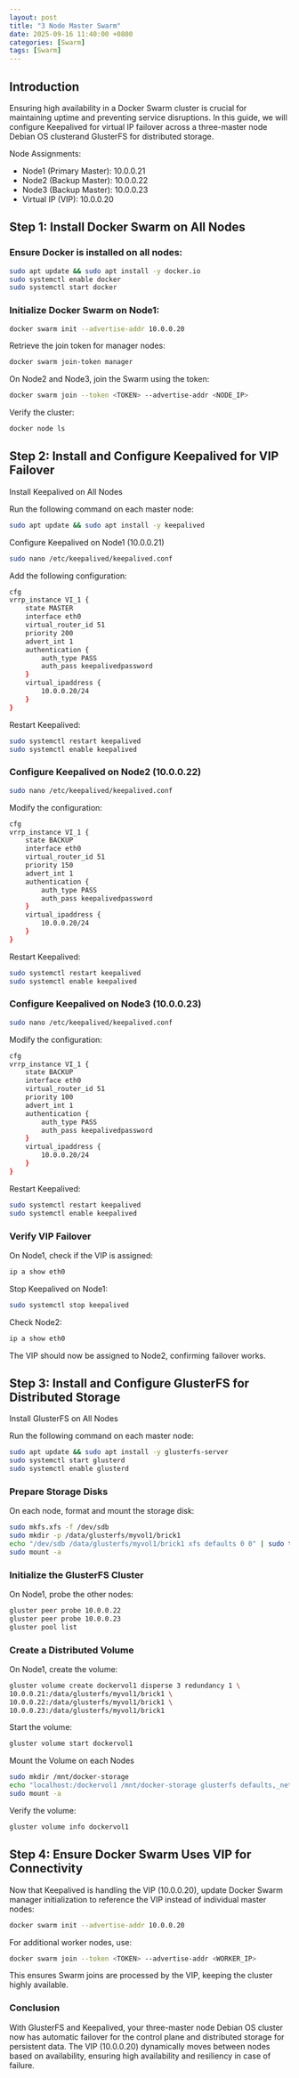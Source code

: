 ```yaml
---
layout: post
title: "3 Node Master Swarm"
date: 2025-09-16 11:40:00 +0800
categories: [Swarm]
tags: [Swarm]
---
```


## Introduction
Ensuring high availability in a Docker Swarm cluster is crucial for maintaining uptime and preventing service disruptions. In this guide, we will configure Keepalived for virtual IP failover across a three-master node Debian OS clusterand GlusterFS for distributed storage.

Node Assignments:

- Node1 (Primary Master): 10.0.0.21
- Node2 (Backup Master): 10.0.0.22
- Node3 (Backup Master): 10.0.0.23
- Virtual IP (VIP): 10.0.0.20

## Step 1: Install Docker Swarm on All Nodes

### Ensure Docker is installed on all nodes:

```bash
sudo apt update && sudo apt install -y docker.io
sudo systemctl enable docker
sudo systemctl start docker
```

### Initialize Docker Swarm on Node1:

```bash
docker swarm init --advertise-addr 10.0.0.20
```

Retrieve the join token for manager nodes:

```bash
docker swarm join-token manager
```
On Node2 and Node3, join the Swarm using the token:

```bash
docker swarm join --token <TOKEN> --advertise-addr <NODE_IP>
```

Verify the cluster:

```bash
docker node ls
```

## Step 2: Install and Configure Keepalived for VIP Failover

Install Keepalived on All Nodes

Run the following command on each master node:

```bash
sudo apt update && sudo apt install -y keepalived
```
Configure Keepalived on Node1 (10.0.0.21)

```bash
sudo nano /etc/keepalived/keepalived.conf
```
Add the following configuration:

```bash
cfg
vrrp_instance VI_1 {
    state MASTER
    interface eth0
    virtual_router_id 51
    priority 200
    advert_int 1
    authentication {
        auth_type PASS
        auth_pass keepalivedpassword
    }
    virtual_ipaddress {
        10.0.0.20/24
    }
}
```

Restart Keepalived:

```bash
sudo systemctl restart keepalived
sudo systemctl enable keepalived
```

### Configure Keepalived on Node2 (10.0.0.22)

```bash
sudo nano /etc/keepalived/keepalived.conf
```

Modify the configuration:

```bash
cfg
vrrp_instance VI_1 {
    state BACKUP
    interface eth0
    virtual_router_id 51
    priority 150
    advert_int 1
    authentication {
        auth_type PASS
        auth_pass keepalivedpassword
    }
    virtual_ipaddress {
        10.0.0.20/24
    }
}
```

Restart Keepalived:

```bash
sudo systemctl restart keepalived
sudo systemctl enable keepalived
```

### Configure Keepalived on Node3 (10.0.0.23)

```bash
sudo nano /etc/keepalived/keepalived.conf
```

Modify the configuration:

```bash
cfg
vrrp_instance VI_1 {
    state BACKUP
    interface eth0
    virtual_router_id 51
    priority 100
    advert_int 1
    authentication {
        auth_type PASS
        auth_pass keepalivedpassword
    }
    virtual_ipaddress {
        10.0.0.20/24
    }
}
```

Restart Keepalived:

```bash
sudo systemctl restart keepalived
sudo systemctl enable keepalived
```

### Verify VIP Failover
On Node1, check if the VIP is assigned:

```bash
ip a show eth0
```

Stop Keepalived on Node1:

```bash
sudo systemctl stop keepalived
```

Check Node2:

```bash
ip a show eth0
```
The VIP should now be assigned to Node2, confirming failover works.

## Step 3: Install and Configure GlusterFS for Distributed Storage

Install GlusterFS on All Nodes

Run the following command on each master node:

```bash
sudo apt update && sudo apt install -y glusterfs-server
sudo systemctl start glusterd
sudo systemctl enable glusterd
```

### Prepare Storage Disks

On each node, format and mount the storage disk:

```bash
sudo mkfs.xfs -f /dev/sdb
sudo mkdir -p /data/glusterfs/myvol1/brick1
echo "/dev/sdb /data/glusterfs/myvol1/brick1 xfs defaults 0 0" | sudo tee -a /etc/fstab
sudo mount -a
```

### Initialize the GlusterFS Cluster

On Node1, probe the other nodes:

```bash
gluster peer probe 10.0.0.22
gluster peer probe 10.0.0.23
gluster pool list
```

### Create a Distributed Volume

On Node1, create the volume:

```bash
gluster volume create dockervol1 disperse 3 redundancy 1 \
10.0.0.21:/data/glusterfs/myvol1/brick1 \
10.0.0.22:/data/glusterfs/myvol1/brick1 \
10.0.0.23:/data/glusterfs/myvol1/brick1
```

Start the volume:

```bash
gluster volume start dockervol1
```

Mount the Volume on each Nodes

```bash
sudo mkdir /mnt/docker-storage
echo "localhost:/dockervol1 /mnt/docker-storage glusterfs defaults,_netdev 0 0" | sudo tee -a /etc/fstab
sudo mount -a
```

Verify the volume:

```bash
gluster volume info dockervol1
```

## Step 4: Ensure Docker Swarm Uses VIP for Connectivity

Now that Keepalived is handling the VIP (10.0.0.20), update Docker Swarm manager initialization to reference the VIP instead of individual master nodes:

```bash
docker swarm init --advertise-addr 10.0.0.20
```

For additional worker nodes, use:

```bash
docker swarm join --token <TOKEN> --advertise-addr <WORKER_IP>
```

This ensures Swarm joins are processed by the VIP, keeping the cluster highly available.

### Conclusion
With GlusterFS and Keepalived, your three-master node Debian OS cluster now has automatic failover for the control plane and distributed storage for persistent data. The VIP (10.0.0.20) dynamically moves between nodes based on availability, ensuring high availability and resiliency in case of failure.
